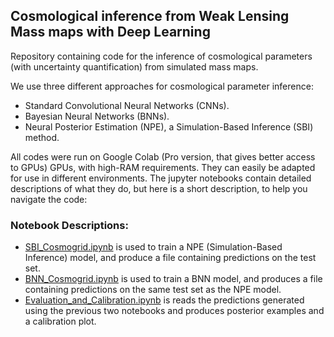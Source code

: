 ## Cosmological inference from Weak Lensing Mass maps with Deep Learning

Repository containing code for the inference of cosmological parameters (with uncertainty quantification) from simulated mass maps.

We use three different approaches for cosmological parameter inference:

- Standard Convolutional Neural Networks (CNNs).
- Bayesian Neural Networks (BNNs).
- Neural Posterior Estimation (NPE), a Simulation-Based Inference (SBI) method.

All codes were run on Google Colab (Pro version, that gives better access to GPUs) GPUs, with high-RAM requirements. They can easily be adapted for use in different environments. The jupyter notebooks contain detailed descriptions of what they do, but here is a short description, to help you navigate the code:


### Notebook Descriptions:

- [SBI_Cosmogrid.ipynb](SBI_Cosmogrid.ipynb) is used to train a NPE (Simulation-Based Inference) model, and produce a file containing predictions on the test set.
- [BNN_Cosmogrid.ipynb](BNN_Cosmogrid.ipynb) is used to train a BNN model, and produces a file containing predictions on the same test set as the NPE model.
- [Evaluation_and_Calibration.ipynb](Evaluation_and_Calibration.ipynb) is reads the predictions generated using the previous two notebooks and produces posterior examples and a calibration plot.
